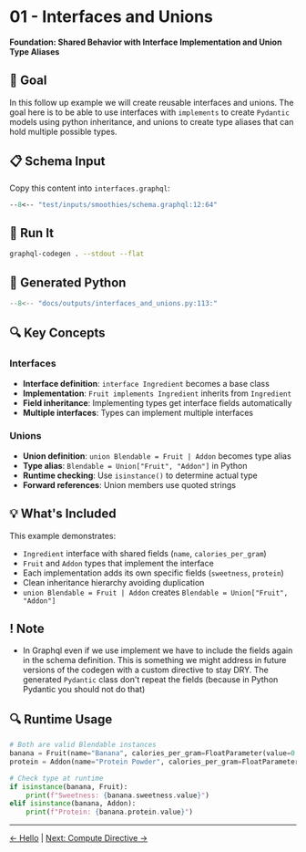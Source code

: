 # 01 - Interfaces and Unions

**Foundation: Shared Behavior with Interface Implementation and Union Type Aliases**

## 🎯 Goal

In this follow up example we will create reusable interfaces and unions. The goal here is to be able to use interfaces with `implements` to create `Pydantic` models using python inheritance, and unions to create type aliases that can hold multiple possible types.

## 📋 Schema Input

Copy this content into `interfaces.graphql`:

```graphql
--8<-- "test/inputs/smoothies/schema.graphql:12:64"
```

## 🚀 Run It

```bash
graphql-codegen . --stdout --flat
```

## 🐍 Generated Python

```python
--8<-- "docs/outputs/interfaces_and_unions.py:113:"
```

## 🔍 Key Concepts

### Interfaces
- **Interface definition**: `interface Ingredient` becomes a base class
- **Implementation**: `Fruit implements Ingredient` inherits from `Ingredient`
- **Field inheritance**: Implementing types get interface fields automatically
- **Multiple interfaces**: Types can implement multiple interfaces

### Unions
- **Union definition**: `union Blendable = Fruit | Addon` becomes type alias
- **Type alias**: `Blendable = Union["Fruit", "Addon"]` in Python
- **Runtime checking**: Use `isinstance()` to determine actual type
- **Forward references**: Union members use quoted strings

## 💡 What's Included

This example demonstrates:
- `Ingredient` interface with shared fields (`name`, `calories_per_gram`)
- `Fruit` and `Addon` types that implement the interface
- Each implementation adds its own specific fields (`sweetness`, `protein`)
- Clean inheritance hierarchy avoiding duplication
- `union Blendable = Fruit | Addon` creates `Blendable = Union["Fruit", "Addon"]`

## ! Note 
- In Graphql even if we use implement we have to include the fields again in the schema definition. This is something we might address in future versions of the codegen with a custom directive to stay DRY. The generated `Pydantic` class don't repeat the fields (because in Python Pydantic you should not do that) 

## 🔍 Runtime Usage

```python
# Both are valid Blendable instances
banana = Fruit(name="Banana", calories_per_gram=FloatParameter(value=0.89), sweetness=FloatParameter(value=8.5))
protein = Addon(name="Protein Powder", calories_per_gram=FloatParameter(value=4.0), protein=FloatParameter(value=25.0))

# Check type at runtime
if isinstance(banana, Fruit):
    print(f"Sweetness: {banana.sweetness.value}")
elif isinstance(banana, Addon):
    print(f"Protein: {banana.protein.value}")
```

---

[← Hello](00-hello.md) | [Next: Compute Directive →](02-compute-directive.md) 